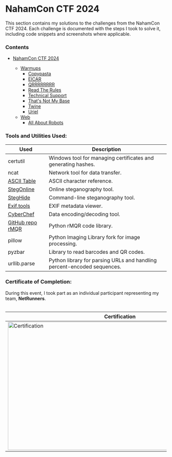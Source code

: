 # NahamCon CTF 2024 

This section contains my solutions to the challenges from the NahamCon CTF 2024. Each challenge is documented with the steps I took to solve it, including code snippets and screenshots where applicable.

### Contents
- <a href="https://github.com/fabiancruzcs/CTF-Writeups/tree/main/NahamCon-CTF-2024">NahamCon CTF 2024</a> </br>

  - <a href="https://github.com/fabiancruzcs/CTF-Writeups/tree/main/NahamCon-CTF-2024/Warmups">Warmups</a> </br> 
    - <a href="https://github.com/fabiancruzcs/CTF-Writeups/blob/main/NahamCon-CTF-2024/Warmups/Copypasta.md">Copypasta</a> </br> 
    - <a href="https://github.com/fabiancruzcs/CTF-Writeups/blob/main/NahamCon-CTF-2024/Warmups/EICAR.md">EICAR</a> </br> 
    - <a href="https://github.com/fabiancruzcs/CTF-Writeups/blob/main/NahamCon-CTF-2024/Warmups/QRRRRRRRR.md">QRRRRRRRR</a> </br>  
    - <a href="https://github.com/fabiancruzcs/CTF-Writeups/blob/main/NahamCon-CTF-2024/Warmups/Read the Rules.md">Read The Rules</a> </br>  
    - <a href="https://github.com/fabiancruzcs/CTF-Writeups/blob/main/NahamCon-CTF-2024/Warmups/Technical Support.md">Technical Support</a> </br> 
    - <a href="https://github.com/fabiancruzcs/CTF-Writeups/blob/main/NahamCon-CTF-2024/Warmups/That's Not My Base.md">That's Not My Base</a> </br>  
    - <a href="https://github.com/fabiancruzcs/CTF-Writeups/blob/main/NahamCon-CTF-2024/Warmups/Twine.md">Twine</a> </br>  
    - <a href="https://github.com/fabiancruzcs/CTF-Writeups/blob/main/NahamCon-CTF-2024/Warmups/Uriel.md">Uriel</a> </br>
  - <a href="https://github.com/fabiancruzcs/CTF-Writeups/tree/main/NahamCon-CTF-2024/Web">Web</a> </br>
    - <a href="https://github.com/fabiancruzcs/CTF-Writeups/blob/main/NahamCon-CTF-2024/Web/All%20About%20Robots.md">All About Robots</a> </br>


<h3>Tools and Utilities Used:</h3>

| Used               | Description                                     |
|--------------------|-------------------------------------------------|
| certutil           | Windows tool for managing certificates and generating hashes. |
| ncat               | Network tool for data transfer.                 |
| [ASCII Table](https://www.ascii-code.com)    | ASCII character reference.                       |
| [StegOnline](https://georgeom.net/StegOnline/upload) | Online steganography tool.                       |
| [StegHide](https://sourceforge.net/projects/steghide)  | Command-line steganography tool.                 |
| [Exif.tools](https://exif.tools)            | EXIF metadata viewer.                            |
| [CyberChef](https://gchq.github.io/CyberChef)        | Data encoding/decoding tool.                     |
| [GitHub repo rMQR](https://github.com/OUDON/rmqrcode-python) | Python rMQR code library.                      |
| pillow              | Python Imaging Library fork for image processing.                |  
| pyzbar | Library to read barcodes and QR codes.                  |
| urllib.parse  | Python library for parsing URLs and handling percent-encoded sequences. |


<h3>Certificate of Completion:</h3>
During this event, I took part as an individual participant representing my team, <strong>NetRunners</strong>.  </br>
<br>

  | Certification | 
  |--------------------|
  | <img src="https://imgur.com/1Vq1BUF.png" title="Certification" alt="Certification" width="700" height="400"/> |
</div>
